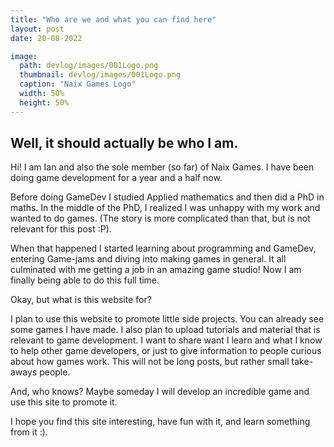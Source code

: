 ```yaml
---
title: "Who are we and what you can find here" 
layout: post
date: 20-08-2022

image: 
  path: devlog/images/001Logo.png 
  thumbnail: devlog/images/001Logo.png
  caption: "Naix Games Logo"
  width: 50%
  height: 50%
---
```


<h2> Well, it should actually be who I am.</h2>

Hi! I am Ian and also the sole member (so far) of Naix Games. I have been doing game development for a year and a half now.

Before doing GameDev I studied Applied mathematics and then did a PhD in maths. In the middle of the PhD, I realized I was unhappy with my work and wanted to do games. (The story is more complicated than that, but is not relevant for this post :P). 

When that happened I started learning about programming and GameDev, entering Game-jams and diving into making games in general. It all culminated with me getting a job in an amazing game studio! Now I am finally being able to do this full time.

Okay, but what is this website for?

I plan to use this website to promote little side projects. You can already see some games I have made. I also plan to upload tutorials and material that is relevant to game development. I want to share want I learn and what I know to help other game developers, or just to give information to people curious about how games work. This will not be long posts, but rather small take-aways people.

And, who knows? Maybe someday I will develop an incredible game and use this site to promote it.  

I hope you find this site interesting, have fun with it, and learn something from it :).

